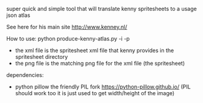 
super quick and simple tool that will translate
kenny spritesheets to a usage json atlas

See here for his main site
http://www.kenney.nl/

How to use: 
python produce-kenny-atlas.py -i <xml file> -p <png file>
- the xml file is the spritesheet xml file that kenny provides in the spritesheet directory
- the png file is the matching png file for the xml file (the spritesheet)

dependencies:
- python pillow the friendly PIL fork https://python-pillow.github.io/
	(PIL should work too it is just used to get width/height of the image)

